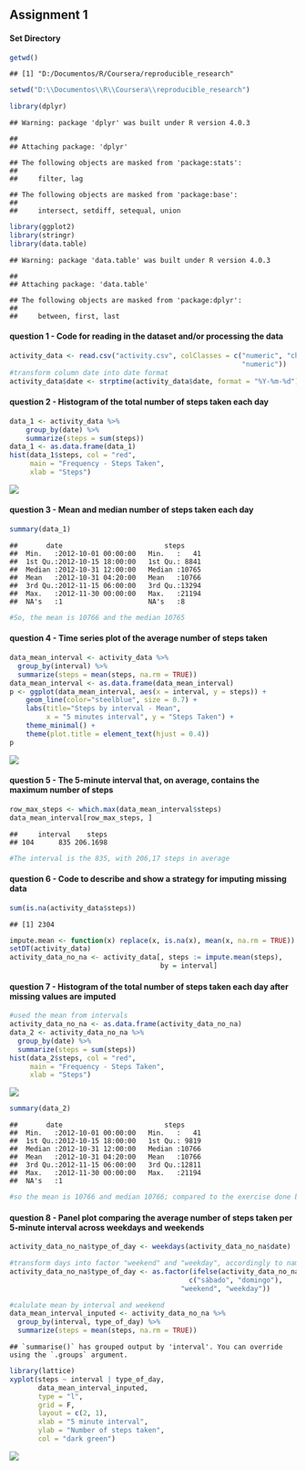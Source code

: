 ## Assignment 1

#### Set Directory

``` r
getwd()
```

    ## [1] "D:/Documentos/R/Coursera/reproducible_research"

``` r
setwd("D:\\Documentos\\R\\Coursera\\reproducible_research")

library(dplyr)
```

    ## Warning: package 'dplyr' was built under R version 4.0.3

    ## 
    ## Attaching package: 'dplyr'

    ## The following objects are masked from 'package:stats':
    ## 
    ##     filter, lag

    ## The following objects are masked from 'package:base':
    ## 
    ##     intersect, setdiff, setequal, union

``` r
library(ggplot2)
library(stringr)
library(data.table)
```

    ## Warning: package 'data.table' was built under R version 4.0.3

    ## 
    ## Attaching package: 'data.table'

    ## The following objects are masked from 'package:dplyr':
    ## 
    ##     between, first, last

#### question 1 - Code for reading in the dataset and/or processing the data

``` r
activity_data <- read.csv("activity.csv", colClasses = c("numeric", "character", 
                                                         "numeric"))
#transform column date into date format
activity_data$date <- strptime(activity_data$date, format = "%Y-%m-%d")
```

#### question 2 - Histogram of the total number of steps taken each day

``` r
data_1 <- activity_data %>%  
    group_by(date) %>%
    summarize(steps = sum(steps)) 
data_1 <- as.data.frame(data_1)
hist(data_1$steps, col = "red",
     main = "Frequency - Steps Taken",
     xlab = "Steps")
```

![](PA1_template_files/figure-markdown_github/unnamed-chunk-3-1.png)

#### question 3 - Mean and median number of steps taken each day

``` r
summary(data_1)
```

    ##       date                         steps      
    ##  Min.   :2012-10-01 00:00:00   Min.   :   41  
    ##  1st Qu.:2012-10-15 18:00:00   1st Qu.: 8841  
    ##  Median :2012-10-31 12:00:00   Median :10765  
    ##  Mean   :2012-10-31 04:20:00   Mean   :10766  
    ##  3rd Qu.:2012-11-15 06:00:00   3rd Qu.:13294  
    ##  Max.   :2012-11-30 00:00:00   Max.   :21194  
    ##  NA's   :1                     NA's   :8

``` r
#So, the mean is 10766 and the median 10765
```

#### question 4 - Time series plot of the average number of steps taken

``` r
data_mean_interval <- activity_data %>%  
  group_by(interval) %>%
  summarize(steps = mean(steps, na.rm = TRUE)) 
data_mean_interval <- as.data.frame(data_mean_interval)
p <- ggplot(data_mean_interval, aes(x = interval, y = steps)) +
    geom_line(color="steelblue", size = 0.7) +
    labs(title="Steps by interval - Mean", 
         x = "5 minutes interval", y = "Steps Taken") +
    theme_minimal() +
    theme(plot.title = element_text(hjust = 0.4))
p
```

![](PA1_template_files/figure-markdown_github/unnamed-chunk-5-1.png)

#### question 5 - The 5-minute interval that, on average, contains the maximum number of steps

``` r
row_max_steps <- which.max(data_mean_interval$steps)
data_mean_interval[row_max_steps, ]
```

    ##     interval    steps
    ## 104      835 206.1698

``` r
#The interval is the 835, with 206,17 steps in average
```

#### question 6 - Code to describe and show a strategy for imputing missing data

``` r
sum(is.na(activity_data$steps))
```

    ## [1] 2304

``` r
impute.mean <- function(x) replace(x, is.na(x), mean(x, na.rm = TRUE))
setDT(activity_data)
activity_data_no_na <- activity_data[, steps := impute.mean(steps),
                                     by = interval]
```

#### question 7 - Histogram of the total number of steps taken each day after missing values are imputed

``` r
#used the mean from intervals
activity_data_no_na <- as.data.frame(activity_data_no_na)
data_2 <- activity_data_no_na %>%  
  group_by(date) %>%
  summarize(steps = sum(steps)) 
hist(data_2$steps, col = "red",
     main = "Frequency - Steps Taken",
     xlab = "Steps")
```

![](PA1_template_files/figure-markdown_github/unnamed-chunk-8-1.png)

``` r
summary(data_2)
```

    ##       date                         steps      
    ##  Min.   :2012-10-01 00:00:00   Min.   :   41  
    ##  1st Qu.:2012-10-15 18:00:00   1st Qu.: 9819  
    ##  Median :2012-10-31 12:00:00   Median :10766  
    ##  Mean   :2012-10-31 04:20:00   Mean   :10766  
    ##  3rd Qu.:2012-11-15 06:00:00   3rd Qu.:12811  
    ##  Max.   :2012-11-30 00:00:00   Max.   :21194  
    ##  NA's   :1

``` r
#so the mean is 10766 and median 10766; compared to the exercise done before, we got the same mean and a median 1 point above 
```

#### question 8 - Panel plot comparing the average number of steps taken per 5-minute interval across weekdays and weekends

``` r
activity_data_no_na$type_of_day <- weekdays(activity_data_no_na$date)

#transform days into factor "weekend" and "weekday", accordingly to names
activity_data_no_na$type_of_day <- as.factor(ifelse(activity_data_no_na$type_of_day %in%
                                            c("sábado", "domingo"), 
                                          "weekend", "weekday"))

#calulate mean by interval and weekend
data_mean_interval_inputed <- activity_data_no_na %>%  
  group_by(interval, type_of_day) %>% 
  summarize(steps = mean(steps, na.rm = TRUE)) 
```

    ## `summarise()` has grouped output by 'interval'. You can override using the `.groups` argument.

``` r
library(lattice)
xyplot(steps ~ interval | type_of_day, 
       data_mean_interval_inputed, 
       type = "l", 
       grid = F,
       layout = c(2, 1), 
       xlab = "5 minute interval",
       ylab = "Number of steps taken",
       col = "dark green")
```

![](PA1_template_files/figure-markdown_github/unnamed-chunk-9-1.png)
